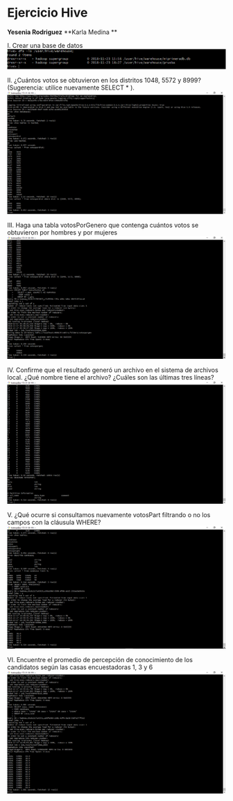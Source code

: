 # Ejercicio Hive

**Yesenia Rodriguez**
**Karla Medina **

I.	Crear una base de datos
![](hivepregunta1.png 'label')


II.	¿Cuántos votos se obtuvieron en los distritos 1048, 5572 y 8999? (Sugerencia: utilice nuevamente SELECT * ).
![](hivepregunta2.png 'label')


III. Haga una tabla votosPorGenero que contenga cuántos votos se obtuvieron por hombres y por mujeres
![](hivepregunta3.png 'label')


IV. Confirme que el resultado generó un archivo en el sistema de archivos local. ¿Qué nombre tiene el archivo? ¿Cuáles son las últimas tres líneas?
![](hivepregunta4.png 'label')


V.	¿Qué ocurre si consultamos nuevamente votosPart filtrando o no los campos con la cláusula WHERE?
![](hivepregunta5.png 'label')

VI.	Encuentre el promedio de percepción de conocimiento de los candidatos según las casas encuestadoras 1, 3 y 6 
![](hivepregunta5_1.png 'label')



